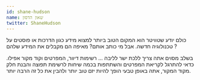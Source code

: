 ```yaml
---
id: shane-hudson
name: שאון הדסון
twitter: ShaneHudson
---
```


כולם יודע שטוויטר הוא המקום הטוב ביותר למצוא מידע כגון הדרכות או פוסטים על טכנולוגיה חדשה. אבל מי כותב אותם? מאיפה הם מקבלים את המידע שלהם ? 

בשלב מסוים אתה צריך ללכת ישר לליבה ... רשימות דיוור, המפרטים וקוד מקור אפילו. כדאי להתרגל לקריאת המפרטים והשתתפות בכמה שיחות לרשימת תפוצה והבנת חלק מקוד המקור, אתה באופן טבעי הופך להיות יזם טוב יותר ולהבין את כל זה הרבה יותר.
